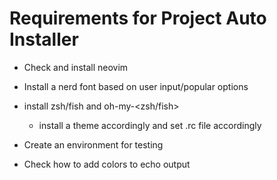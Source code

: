 # Requirements for Project Auto Installer

- Check and install neovim
- Install a nerd font based on user input/popular options
- install zsh/fish and oh-my-<zsh/fish>
   - install a theme accordingly and set .rc file accordingly

- Create an environment for testing

- Check how to add colors to echo output

